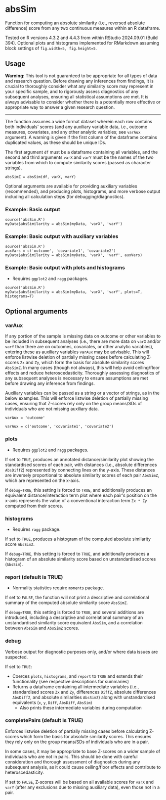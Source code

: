 # absSim
Function for computing an absolute similarity (i.e., reversed absolute difference) score from any two continuous measures within an R dataframe. 

Tested on R versions 4.3.2 and 4.4.3 from within RStudio 2024.09.01 (Build 394). Optional plots and histograms implemented for RMarkdown assuming block settings of `fig.width=5, fig.height=5`. 

## Usage
**Warning:** This tool is not guaranteed to be appropriate for all types of data and research question. Before drawing any inferences from findings, it is crucial to thoroughly consider what any similarity score may represent in your specific sample, and to rigorously assess diagnostics of any subsequent analyses, ensuring all statistical assumptions are met. 
It is always advisable to consider whether there is a potentially more effective or appropriate way to answer a given research question. 

---
The function assumes a wide format dataset wherein each row contains both individuals' scores (and any auxiliary variable data, i.e., outcome measures, covariates, and any other analytic variables; see `varAux` argument). A warning is given if the first column of the dataframe contains duplicated values, as these should be unique IDs. 

The first argument `df` must be a dataframe containing all variables, and the second and third arguments `varX` and `varY` must be the names of the two variables from which to compute similarity scores (passed as character strings).
```
absSimZ = absSim(df, varX, varY)
```

Optional arguments are available for providing auxiliary variables (recommended), and producing plots, histograms, and more verbose output including all calculation steps (for debugging/diagnostics).
### Example: Basic output
```
source('absSim.R')
myData$absSimilarity = absSim(myData, 'varX', 'varY')
```
### Example: Basic output with auxiliary variables
```
source('absSim.R')
auxVars = c('outcome', 'covariate1', 'covariate2')
myData$absSimilarity = absSim(myData, 'varX', 'varY', auxVars)
```
### Example: Basic output with plots and histograms
* Requires `ggplot2` and `ragg` packages.
```
source('absSim.R')
myData$absSimilarity = absSim(myData, 'varX', 'varY', plots=T, histograms=T)
```
## Optional arguments

### varAux
If any portion of the sample is missing data on outcome or other variables to be included in subsequent analyses (i.e., there are more data on `varX` and/or `varY` than there are on outcomes, covariates, or other analytic variables), entering these as auxiliary variables `varAux` may be advisable. This will enforce listwise deletion of partially missing cases before calculating Z-scores `Zx` and `Zy`, which form the basis for absolute similarity scores `AbsSimZ`. In many cases (though not always), this will help avoid ceiling/floor effects and reduce heteroscedasticity. Thoroughly assessing diagnostics of any subsequent analyses is necessary to ensure assumptions are met before drawing any inference from findings.

Auxiliary variables can be passed as a string or a vector of strings, as in the below examples. This will enforce listwise deletion of partially missing cases, ensuring that Z-scores rely only on the group means/SDs of individuals who are not missing auxiliary data. 

```
varAux = 'outcome'
```
```
varAux = c('outcome', 'covariate1', 'covariate2')
```

### plots
* Requires `ggplot2` and `ragg` packages. 

If set to `TRUE`, produces an annotated distance/similarity plot showing the standardised scores of each pair, with distances (i.e., absolute differences `AbsDiffZ`) represented by connecting lines on the y-axis. These distances are inversely proportional to absolute similarity scores of each pair `AbsSimZ`, which are represented on the x-axis. 

If `debug=TRUE`, this setting is forced to `TRUE`, and additionally produces an equivalent distance/interaction term plot where each pair's position on the x-axis represents the value of a conventional interaction term `Zx * Zy` computed from their scores. 

### histograms
* Requires `ragg` package. 

If set to `TRUE`, produces a histogram of the computed absolute similarity score `AbsSimZ`.

If `debug=TRUE`, this setting is forced to `TRUE`, and additionally produces a histogram of an absolute similarity score based on unstandardised scores (`AbsSim`). 

### report (default is TRUE)
* Normality statistics require `moments` package.

If set to `FALSE`, the function will not print a descriptive and correlational summary of the computed absolute similarity score `AbsSimZ`.

If `debug=TRUE`, this setting is forced to `TRUE`, and several additions are introduced, including a descriptive and correlational summary of an unstandardised similarity score equivalent `AbsSim`, and a correlation between `AbsSim` and `AbsSimZ` scores. 

### debug
Verbose output for diagnostic purposes only, and/or where data issues are suspected.

If set to `TRUE`:
* Coerces `plots`, `histograms`, and `report` to `TRUE` and extends their functionality (see respective descriptions for summaries)
* Returns a dataframe containing all intermediate variables (i.e., standardised scores `Zx` and `Zy`, differences `DiffZ`, absolute differences `AbsDiffZ`, and absolute similarities `AbsSimZ`) along with unstandardised equivalents (`x`, `y`, `Diff`, `AbsDiff`, `AbsSim`)
  * Also prints these intermediate variables during computation 

### completePairs (default is TRUE)
Enforces listwise deletion of partially missing cases before calculating Z-scores which form the basis for absolute similarity scores. This ensures they rely only on the group means/SDs of individuals who are in a pair. 

In some cases, it may be appropriate to base Z-scores on a wider sample of individuals who are not in pairs. This should be done with careful consideration and thorough assessment of diagnostics during any subsequent analysis, as it could cause ceiling/floor effects and contribute to heteroscedasticity. 

If set to `FALSE`, Z-scores will be based on all available scores for `varX` and `varY` (after any exclusions due to missing auxiliary data), even those not in a pair. 
